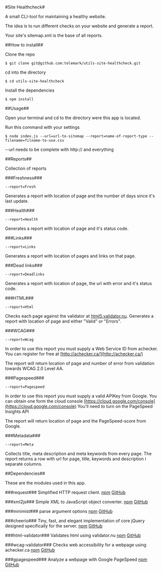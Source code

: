 #Site Healthcheck#

A small CLI-tool for maintaining a healthy website.

The idea is to run different checks on your website and generate a report.

Your site's sitemap.xml is the base of all reports.

##How to install##

Clone the repo

```
$ git clone git@github.com:telemark/utils-site-healthcheck.git
```

cd into the directory

```
$ cd utils-site-healthcheck
```

Install the dependencies

```
$ npm install
```

##Usage##

Open your terminal and cd to the directory were this app is located.

Run this command with your settings

```
$ node index.js --url=url-to-sitemap --report=name-of-report-type --filename=filname-to-use.csv
```

--url needs to be complete with http:// and everything

##Reports##

Collection of reports

###Freshness###
```
--report=Fresh
```

Generates a report with location of page and the number of days since it's last update.

###Health###
```
--report=Health
```

Generates a report with location of page and it's status code.

###Links###
```
--report=Links
```

Generates a report with location of pages and links on that page.

###Dead links###
```
--report=Deadlinks
```

Generates a report with location of page, the url with error and it's status code.

###HTML###
```
--report=Html
```

Checks each page against the validator at [html5.validator.nu](http://html5.validator.nu).
Generates a report with location of page and either "Valid" or "Errors".

###WCAG###
```
--report=Wcag
```

In order to use this report you must supply a Web Service ID from achecker.
You can register for free at [http://achecker.ca/](http://achecker.ca/)

The report will return location of page and number of error from validation towards WCAG 2.0 Level AA.

###Pagespeed###
```
--report=Pagespeed
```

In order to use this report you must supply a valid APIKey from Google. You can obtain one form the cloud console [https://cloud.google.com/console](https://cloud.google.com/console)
You'll need to turn on the PageSpeed Insights API

The report will return location of page and the PageSpeed-score from Google.

###Metadata###
```
--report=Meta
```

Collects title, meta description and meta keywords from every page.
The report returns a row with url for page, title, keywords and description i separate columns.

##Dependencies##

These are the modules used in this app.

###request###
Simplified HTTP request client.
[npm](https://www.npmjs.org/package/request) [GitHub](https://github.com/mikeal/request)

###xml2js###
Simple XML to JavaScript object converter.
[npm](https://www.npmjs.org/package/xml2js) [GitHub](https://github.com/Leonidas-from-XIV/node-xml2js)

###minimist###
parse argument options
[npm](https://www.npmjs.org/package/minimist) [GitHub](https://github.com/substack/minimist)

###cheerio###
Tiny, fast, and elegant implementation of core jQuery designed specifically for the server.
[npm](https://www.npmjs.org/package/cheerio) [GitHub](https://github.com/MatthewMueller/cheerio)

###html-validator###
Validates html using validator.nu
[npm](https://www.npmjs.org/package/html-validator) [GitHub](https://github.com/zrrrzzt/html-validator)

###wcag-validator###
Checks web accessibility for a webpage using achecker.ca
[npm](https://www.npmjs.org/package/wcag-validator) [GitHub](https://github.com/zrrrzzt/wcag-validator)

###gpagespeed###
Analyze a webpage with Google PageSpeed
[npm](https://www.npmjs.org/package/gpagespeed) [GitHub](https://github.com/zrrrzzt/gpagespeed)